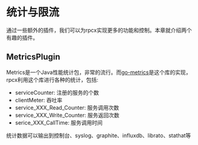 # 统计与限流

通过一些额外的插件，我们可以为rpcx实现更多的功能和控制。本章就介绍两个有趣的插件。

## MetricsPlugin
Metrics是一个Java性能统计包，非常的流行。而[go-metrics](github.com/rcrowley/go-metrics)是这个库的实现，rpcx利用这个库进行各种的统计，包括:
* serviceCounter: 注册的服务的个数
* clientMeter: 吞吐率
* service_XXX_Read_Counter: 服务调用次数
* service_XXX_Write_Counter: 服务返回次数
* serice_XXX_CallTime: 服务调用时间

统计数据可以输出到控制台、syslog、graphite、influxdb、librato、stathat等


## 